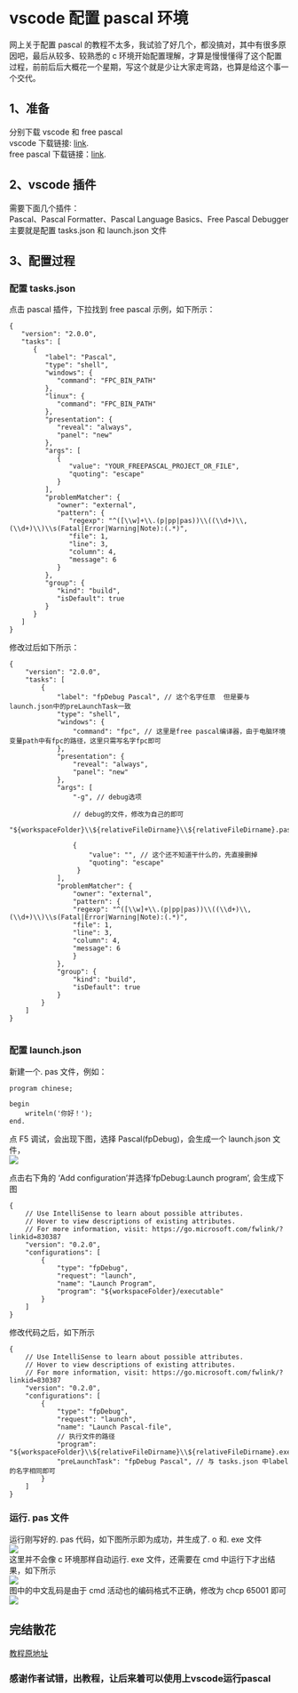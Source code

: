 vscode 配置 pascal 环境
===================

网上关于配置 pascal 的教程不太多，我试验了好几个，都没搞对，其中有很多原因吧，最后从较多、较熟悉的 c 环境开始配置理解，才算是慢慢懂得了这个配置过程，前前后后大概花一个星期，写这个就是少让大家走弯路，也算是给这个事一个交代。

1、准备
----

分别下载 vscode 和 free pascal  
vscode 下载链接: [link](https://code.visualstudio.com/Download).  
free pascal 下载链接：[link](https://www.freepascal.org/download.html).

2、vscode 插件
-----------

需要下面几个插件：  
Pascal、Pascal Formatter、Pascal Language Basics、Free Pascal Debugger  
主要就是配置 tasks.json 和 launch.json 文件

3、配置过程
------

### 配置 tasks.json

点击 pascal 插件，下拉找到 free pascal 示例，如下所示：

```
{
   "version": "2.0.0",
   "tasks": [
      {
         "label": "Pascal",
         "type": "shell",
         "windows": {
            "command": "FPC_BIN_PATH"
         },
         "linux": {
            "command": "FPC_BIN_PATH"
         },
         "presentation": {
            "reveal": "always",
            "panel": "new"
         },
         "args": [
            {
               "value": "YOUR_FREEPASCAL_PROJECT_OR_FILE",
               "quoting": "escape"
            }
         ],
         "problemMatcher": {
            "owner": "external",
            "pattern": {
               "regexp": "^([\\w]+\\.(p|pp|pas))\\((\\d+)\\,(\\d+)\\)\\s(Fatal|Error|Warning|Note):(.*)",
               "file": 1,
               "line": 3,
               "column": 4,
               "message": 6
            }
         },
         "group": {
            "kind": "build",
            "isDefault": true
         }
      }
   ]
}

```

修改过后如下所示：

```
{
    "version": "2.0.0",
    "tasks": [
        {
            "label": "fpDebug Pascal", // 这个名字任意  但是要与launch.json中的preLaunchTask一致
            "type": "shell",
            "windows": {
                "command": "fpc", // 这里是free pascal编译器，由于电脑环境变量path中有fpc的路径，这里只需写名字fpc即可
            },
            "presentation": {
                "reveal": "always",
                "panel": "new"
            },
            "args": [
                "-g", // debug选项

                // debug的文件，修改为自己的即可
                "${workspaceFolder}\\${relativeFileDirname}\\${relativeFileDirname}.pas",

                {
                    "value": "", // 这个还不知道干什么的，先直接删掉
                    "quoting": "escape"
                 }
            ],
            "problemMatcher": {
                "owner": "external",
                "pattern": {
                "regexp": "^([\\w]+\\.(p|pp|pas))\\((\\d+)\\,(\\d+)\\)\\s(Fatal|Error|Warning|Note):(.*)",
                "file": 1,
                "line": 3,
                "column": 4,
                "message": 6
                }
            },
            "group": {
                "kind": "build",
                "isDefault": true
            }
        }
    ]
}


```

### 配置 launch.json

新建一个. pas 文件，例如：

```
program chinese;

begin
    writeln('你好！');
end.

```

点 F5 调试，会出现下图，选择 Pascal(fpDebug)，会生成一个 launch.json 文件，  
![](./images/20201120193318348.png)

点击右下角的 ‘Add configuration’并选择‘fpDebug:Launch program’, 会生成下图

```
{
    // Use IntelliSense to learn about possible attributes.
    // Hover to view descriptions of existing attributes.
    // For more information, visit: https://go.microsoft.com/fwlink/?linkid=830387
    "version": "0.2.0",
    "configurations": [
        {
            "type": "fpDebug",
            "request": "launch",
            "name": "Launch Program",
            "program": "${workspaceFolder}/executable"
        }
    ]
}

```

修改代码之后，如下所示

```
{
    // Use IntelliSense to learn about possible attributes.
    // Hover to view descriptions of existing attributes.
    // For more information, visit: https://go.microsoft.com/fwlink/?linkid=830387
    "version": "0.2.0",
    "configurations": [
        {
            "type": "fpDebug",
            "request": "launch",
            "name": "Launch Pascal-file",
            // 执行文件的路径
            "program": "${workspaceFolder}\\${relativeFileDirname}\\${relativeFileDirname}.exe",
            "preLaunchTask": "fpDebug Pascal", // 与 tasks.json 中label的名字相同即可
        }
    ]
}

```

### 运行. pas 文件

运行刚写好的. pas 代码，如下图所示即为成功，并生成了. o 和. exe 文件  
![](./images/20201120195050474.png)  
这里并不会像 c 环境那样自动运行. exe 文件，还需要在 cmd 中运行下才出结果，如下所示  
![](./images/20201120195319418.png)  
图中的中文乱码是由于 cmd 活动也的编码格式不正确，修改为 chcp 65001 即可  
![](./images/20201120195443994.png)

完结散花
----

[教程原地址](https://blog.csdn.net/mc_pang/article/details/109861188)

### 感谢作者试错，出教程，让后来着可以使用上vscode运行pascal
